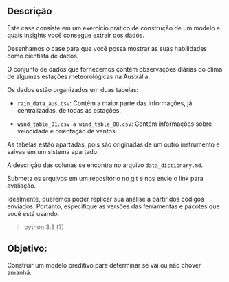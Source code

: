 ## Descrição

 
Este case consiste em um exercício prático de construção de um modelo e quais insights você consegue extrair dos dados.

Desenhamos o case para que você possa mostrar as suas habilidades como cientista de dados.

O conjunto de dados que fornecemos contém observações diárias do clima de algumas estações meteorológicas na Austrália.
 
Os dados estão organizados em duas tabelas:

- `rain_data_aus.csv`: Contém a maior parte das informações, já centralizadas, de todas as estações.

- `wind_table_01.csv a wind_table_08.csv`: Contém informações sobre velocidade e orientação de ventos.


As tabelas estão apartadas, pois são originadas de um outro instrumento e salvas em um sistema apartado.

 

A descrição das colunas se encontra no arquivo `data_dictionary.md`.

Submeta os arquivos em um repositório no git e nos envie o link para avaliação.

Idealmente, queremos poder replicar sua análise a partir dos códigos enviados. Portanto, especifique as versões das ferramentas e pacotes que você está usando.

> python 3.8 (?)


## Objetivo:

Construir um modelo preditivo para determinar se vai ou não chover amanhã. 
